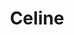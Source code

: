 ---
layout: piece
collection_: paintings
title: Celine
image: celine.jpg
media: Acrylic
dimensions: 8" x 10"
description: Painted with popsicle sticks on board.
price: $90
create_date: 2014
---